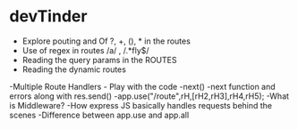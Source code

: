 # devTinder

- Explore pouting and Of ?, +, (), * in the routes
- Use of regex in routes /a/ , /.*fly$/
- Reading the query params in the ROUTES
- Reading the dynamic routes

-Multiple Route Handlers - Play with the code
-next()
-next function and errors along with res.send()
-app.use("/route",rH,[rH2,rH3],rH4,rH5);
-What is Middleware?
-How express JS basically handles requests behind the scenes
-Difference between app.use and app.all